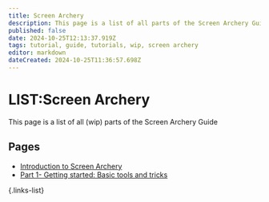 ```yaml
---
title: Screen Archery
description: This page is a list of all parts of the Screen Archery Guide (wip)
published: false
date: 2024-10-25T12:13:37.919Z
tags: tutorial, guide, tutorials, wip, screen archery
editor: markdown
dateCreated: 2024-10-25T11:36:57.698Z
---
```


# LIST:Screen Archery
This page is a list of all (wip) parts of the Screen Archery Guide
## Pages

- [Introduction to Screen Archery](https://wiki.bg3.community/en/Tutorials/Screen-Archery/screen-archery-guide-introduction)
- [Part 1- Getting started: Basic tools and tricks](https://wiki.bg3.community/en/Tutorials/Screen-Archery/screen-archery-guide-part-1)


{.links-list} 
